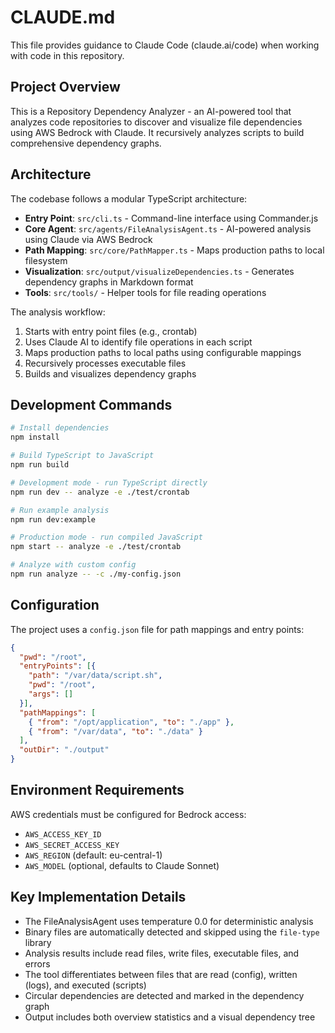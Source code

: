 # CLAUDE.md

This file provides guidance to Claude Code (claude.ai/code) when working with code in this repository.

## Project Overview

This is a Repository Dependency Analyzer - an AI-powered tool that analyzes code repositories to discover and visualize file dependencies using AWS Bedrock with Claude. It recursively analyzes scripts to build comprehensive dependency graphs.

## Architecture

The codebase follows a modular TypeScript architecture:

- **Entry Point**: `src/cli.ts` - Command-line interface using Commander.js
- **Core Agent**: `src/agents/FileAnalysisAgent.ts` - AI-powered analysis using Claude via AWS Bedrock
- **Path Mapping**: `src/core/PathMapper.ts` - Maps production paths to local filesystem
- **Visualization**: `src/output/visualizeDependencies.ts` - Generates dependency graphs in Markdown format
- **Tools**: `src/tools/` - Helper tools for file reading operations

The analysis workflow:
1. Starts with entry point files (e.g., crontab)
2. Uses Claude AI to identify file operations in each script
3. Maps production paths to local paths using configurable mappings
4. Recursively processes executable files
5. Builds and visualizes dependency graphs

## Development Commands

```bash
# Install dependencies
npm install

# Build TypeScript to JavaScript
npm run build

# Development mode - run TypeScript directly
npm run dev -- analyze -e ./test/crontab

# Run example analysis
npm run dev:example

# Production mode - run compiled JavaScript
npm start -- analyze -e ./test/crontab

# Analyze with custom config
npm run analyze -- -c ./my-config.json
```

## Configuration

The project uses a `config.json` file for path mappings and entry points:

```json
{
  "pwd": "/root",
  "entryPoints": [{
    "path": "/var/data/script.sh",
    "pwd": "/root",
    "args": []
  }],
  "pathMappings": [
    { "from": "/opt/application", "to": "./app" },
    { "from": "/var/data", "to": "./data" }
  ],
  "outDir": "./output"
}
```

## Environment Requirements

AWS credentials must be configured for Bedrock access:
- `AWS_ACCESS_KEY_ID`
- `AWS_SECRET_ACCESS_KEY`
- `AWS_REGION` (default: eu-central-1)
- `AWS_MODEL` (optional, defaults to Claude Sonnet)

## Key Implementation Details

- The FileAnalysisAgent uses temperature 0.0 for deterministic analysis
- Binary files are automatically detected and skipped using the `file-type` library
- Analysis results include read files, write files, executable files, and errors
- The tool differentiates between files that are read (config), written (logs), and executed (scripts)
- Circular dependencies are detected and marked in the dependency graph
- Output includes both overview statistics and a visual dependency tree